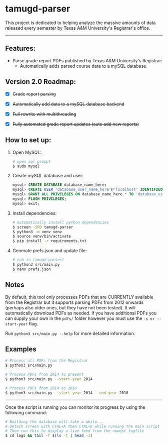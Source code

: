 # tamugd-parser

This project is dedicated to helping analyze the massive amounts of data released every semester by Texas A&M University's Registrar's office.

---

## Features:
- Parse grade report PDFs published by Texas A&M University's Registrar:
    - Automatically adds parsed course data to a mySQL database.


## Version 2.0 Roadmap:
- [x] <s>Grade report parsing</s>
- [x] <s>Automatically add data to a mySQL database backend</s>
- [x] <s>Full rewrite with multithreading</s>
- [x] <s>Fully automated grade report updates (auto add new reports)</s>


## How to set up:
1. Open MySQL:
    ```bash
    # open sql prompt
    $ sudo mysql
    ```
2. Create mySQL database and user:
    ```sql
    mysql> CREATE DATABASE database_name_here;
    mysql> CREATE USER 'database_user_name_here'@'localhost' IDENTIFIED BY 'database_user_password_here';
    mysql> GRANT ALL PRIVILEGES ON database_name_here.* TO 'database_user_name_here'@'localhost';
    mysql> FLUSH PRIVILEGES;
    mysql> exit;
    ```
3. Install dependencies:
    ```bash
    # automatically install python dependencies
    $ screen -SRD tamugd-parser
    $ python3 -m venv venv
    $ source venv/bin/activate
    $ pip install -r requirements.txt
    ```
4. Generate prefs.json and update file:
    ```bash
    # run in tamugd-parser/
    $ python3 src/main.py
    $ nano prefs.json
    ```


## Notes
By default, this tool only processes PDFs that are CURRENTLY available from the Registrar but it supports parsing PDFs from 2012 onwards (perhaps also older ones, but they have not been tested). It will automatically download PDFs as needed. If you have additional PDFs you can supply your own in the `pdfs/` folder however you must use the `-s or --start-year` flag.

Run `python3 src/main.py --help` for more detailed information.


## Examples
```bash
# Process all PDFs from the Registrar
$ python3 src/main.py

# Process PDFs from 2014 to present
$ python3 src/main.py --start-year 2014

# Process PDFs from 2014 to 2018
$ python3 src/main.py --start-year 2014 --end-year 2018
```

---

Once the script is running you can monitor its progress by using the following command:
```bash
# Building the database will take a while...
# Detach screen with CTRL+A then CTRL+D while running the main script
# Then run this to display a live feed from the newest logfile
$ cd logs && tail -f $(ls -t | head -1)
```
